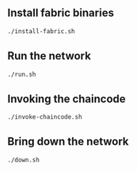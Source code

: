 ## Install fabric binaries

```bash
./install-fabric.sh
```

## Run the network

```bash
./run.sh
```

## Invoking the chaincode

```bash
./invoke-chaincode.sh
```

## Bring down the network

```bash
./down.sh
```